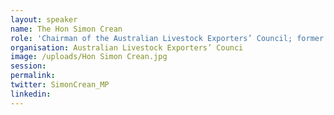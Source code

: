 ```yaml
---
layout: speaker
name: The Hon Simon Crean
role: 'Chairman of the Australian Livestock Exporters’ Council; former Australian Minister with portfolios notably including Trade, Employment Education & Training, and Science & Technology'
organisation: Australian Livestock Exporters’ Counci
image: /uploads/Hon Simon Crean.jpg
session:
permalink:
twitter: SimonCrean_MP
linkedin:
---
```



